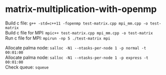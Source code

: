 # matrix-multiplication-with-openmp

Build c file: `g++ -std=c++11 -fopenmp test-matrix.cpp mpi_mm.cpp -o test-matrix`  
Build c file for MPI: `mpic++ test-matrix.cpp mpi_mm.cpp -o test-matrix`  
Run c file for MPI: `mpirun -np 5 ./test-matrix mpi`  

Allocate palma node: `salloc -N1 --ntasks-per-node 1 -p normal -t 00:01:00`  
Allocate palma node: `salloc -N1 --ntasks-per-node 1 -p express -t 00:01:00`  
Check queue: `squeue`